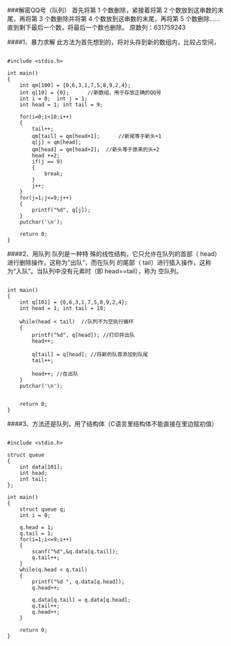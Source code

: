 ###解密QQ号（队列）
首先将第 1 个数删除，紧接着将第 2 个数放到这串数的末尾，再将第 3 个数删除并将第 4 个数放到这串数的末尾，再将第 5 个数删除……
直到剩下最后一个数，将最后一个数也删除。
原数列：631759243


####1、暴力求解
此方法为首先想到的，将对头存到新的数组内，比较占空间，

```c语言

#include <stdio.h>

int main()
{
	int qm[100] = {0,6,3,1,7,5,8,9,2,4};
	int q[10] = {0};      //新数组，用于存放正确的QQ号
	int i = 0;	int j = 1;
	int head = 1; int tail = 9;

	for(i=0;i<10;i++)
	{
		tail++;
		qm[tail] = qm[head+1];      //新尾等于新头+1
		q[j] = qm[head];
		qm[head] = qm[head+2];  //新头等于原来的头+2
		head +=2;
		if(j == 9)
		{
			break;
		}
		j++;
	}
	for(j=1;j<=9;j++)
	{
		printf("%d", q[j]);
	}
	putchar('\n');

	return 0;
}
```

####2、用队列
队列是一种特
殊的线性结构，它只允许在队列的首部（ head）进行删除操作，这称为“出队”，而在队列
的尾部（ tail）进行插入操作，这称为“入队”。当队列中没有元素时（即 head==tail），称为
空队列。

```c语言

int main()
{
	int q[101] = {0,6,3,1,7,5,8,9,2,4};
	int head = 1; int tail = 10;

	while(head < tail)  //队列不为空执行循环
	{
		printf("%d", q[head]); //打印并出队
		head++;

		q[tail] = q[head]; //将新的队首添加到队尾
		tail++;

		head++;	//在出队
	}
	putchar('\n');


	return 0;
}

```
####3、方法还是队列，用了结构体（C语言里结构体不能直接在里边赋初值）

```c语言

#include <stdio.h>

struct queue
{
	int data[101];
	int head;
	int tail;
};

int main()
{
	struct queue q;
	int i = 0;

	q.head = 1;
	q.tail = 1;
	for(i=1;i<=9;i++)
	{
		scanf("%d",&q.data[q.tail]);
		q.tail++;
	}
	while(q.head < q.tail)
	{
		printf("%d ", q.data[q.head]);
		q.head++;

		q.data[q.tail] = q.data[q.head];
		q.tail++;
		q.head++;
	}

	return 0;
}

```



